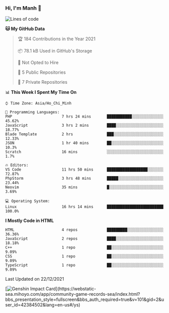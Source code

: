 ### Hi, I'm Manh 👋

<!--START_SECTION:waka-->
![Lines of code](https://img.shields.io/badge/From%20Hello%20World%20I%27ve%20Written-323%20Thousand%20lines%20of%20code-blue)

**🐱 My GitHub Data** 

> 🏆 184 Contributions in the Year 2021
 > 
> 📦 78.1 kB Used in GitHub's Storage 
 > 
> 🚫 Not Opted to Hire
 > 
> 📜 5 Public Repositories 
 > 
> 🔑 7 Private Repositories  
 > 
📊 **This Week I Spent My Time On** 

```text
⌚︎ Time Zone: Asia/Ho_Chi_Minh

💬 Programming Languages: 
PHP                      7 hrs 24 mins       ███████████░░░░░░░░░░░░░░   45.62% 
JavaScript               3 hrs 2 mins        ████░░░░░░░░░░░░░░░░░░░░░   18.77% 
Blade Template           2 hrs               ███░░░░░░░░░░░░░░░░░░░░░░   12.33% 
JSON                     1 hr 40 mins        ██░░░░░░░░░░░░░░░░░░░░░░░   10.3% 
Scratch                  16 mins             ░░░░░░░░░░░░░░░░░░░░░░░░░   1.7%

🔥 Editors: 
VS Code                  11 hrs 50 mins      ██████████████████░░░░░░░   72.87% 
PhpStorm                 3 hrs 48 mins       █████░░░░░░░░░░░░░░░░░░░░   23.44% 
Neovim                   35 mins             █░░░░░░░░░░░░░░░░░░░░░░░░   3.69%

💻 Operating System: 
Linux                    16 hrs 14 mins      █████████████████████████   100.0%

```

**I Mostly Code in HTML** 

```text
HTML                     4 repos             █████████░░░░░░░░░░░░░░░░   36.36% 
JavaScript               2 repos             ████░░░░░░░░░░░░░░░░░░░░░   18.18% 
C++                      1 repo              ██░░░░░░░░░░░░░░░░░░░░░░░   9.09% 
CSS                      1 repo              ██░░░░░░░░░░░░░░░░░░░░░░░   9.09% 
TypeScript               1 repo              ██░░░░░░░░░░░░░░░░░░░░░░░   9.09%

```



 Last Updated on 22/12/2021
<!--END_SECTION:waka-->

[![Genshin Impact Card](https://api.mn07.xyz/genshin/card/42384502?)](https://webstatic-sea.mihoyo.com/app/community-game-records-sea/index.html?bbs_presentation_style=fullscreen&bbs_auth_required=true&v=101&gid=2&user_id=42384502&lang=en-us#/ys)

